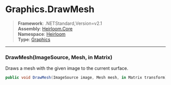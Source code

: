 # Graphics.DrawMesh

> **Framework**: .NETStandard,Version=v2.1  
> **Assembly**: [Heirloom.Core][0]  
> **Namespace**: [Heirloom][0]  
> **Type**: [Graphics][1]  

--------------------------------------------------------------------------------

### DrawMesh(ImageSource, Mesh, in Matrix)

Draws a mesh with the given image to the current surface.

```cs
public void DrawMesh(ImageSource image, Mesh mesh, in Matrix transform)
```

[0]: ..\Heirloom.Core.md
[1]: Heirloom.Graphics.md
